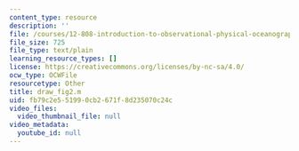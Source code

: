 ```yaml
---
content_type: resource
description: ''
file: /courses/12-808-introduction-to-observational-physical-oceanography-fall-2004/fb79c2e551990cb2671f8d235070c24c_draw_fig2.m
file_size: 725
file_type: text/plain
learning_resource_types: []
license: https://creativecommons.org/licenses/by-nc-sa/4.0/
ocw_type: OCWFile
resourcetype: Other
title: draw_fig2.m
uid: fb79c2e5-5199-0cb2-671f-8d235070c24c
video_files:
  video_thumbnail_file: null
video_metadata:
  youtube_id: null
---
```


